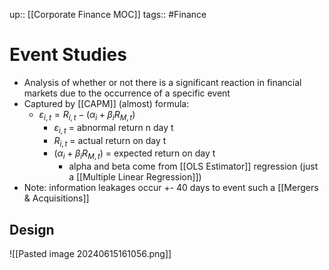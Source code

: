 up:: [[Corporate Finance MOC]]
tags:: #Finance 
# Event Studies
- Analysis of whether or not there is a significant reaction in financial markets due to the occurrence of a specific event
- Captured by [[CAPM]] (almost) formula:
	- $\varepsilon_{i,t} = R_{i,t} - (\alpha_i + \beta_i R_{M,t})$
		-  $\varepsilon_{i,t}$ = abnormal return n day t
		- $R_{i,t}$ = actual return on day t
		- $(\alpha_i + \beta_i R_{M,t})$ = expected return on day t
			- alpha and beta come from [[OLS Estimator]] regression (just a [[Multiple Linear Regression]])
- Note: information leakages occur +- 40 days to event such a [[Mergers & Acquisitions]]
## Design
![[Pasted image 20240615161056.png]]

